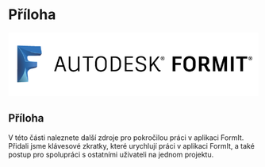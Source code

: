 # Příloha

![](<../.gitbook/assets/b5030b43-df24-4259-ad6a-94bcad61bc78 (1).png>)

## Příloha

V této části naleznete další zdroje pro pokročilou práci v aplikaci FormIt. Přidali jsme klávesové zkratky, které urychlují práci v aplikaci FormIt, a také postup pro spolupráci s ostatními uživateli na jednom projektu.
